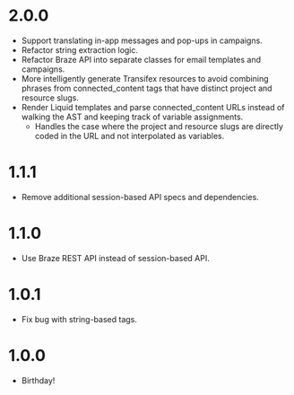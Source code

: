 # 2.0.0
* Support translating in-app messages and pop-ups in campaigns.
* Refactor string extraction logic.
* Refactor Braze API into separate classes for email templates and campaigns.
* More intelligently generate Transifex resources to avoid combining phrases from connected_content tags that have distinct project and resource slugs.
* Render Liquid templates and parse connected_content URLs instead of walking the AST and keeping track of variable assignments.
  - Handles the case where the project and resource slugs are directly coded in the URL and not interpolated as variables.

# 1.1.1
* Remove additional session-based API specs and dependencies.

# 1.1.0
* Use Braze REST API instead of session-based API.

# 1.0.1
* Fix bug with string-based tags.

# 1.0.0
* Birthday!

